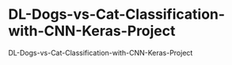 # DL-Dogs-vs-Cat-Classification-with-CNN-Keras-Project
DL-Dogs-vs-Cat-Classification-with-CNN-Keras-Project
